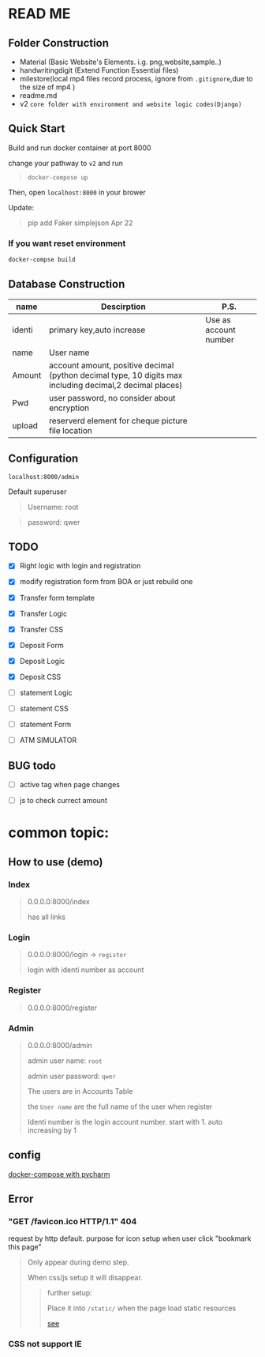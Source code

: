 # READ ME

## Folder Construction

- Material (Basic Website's Elements. i.g. png,website,sample..)
- handwritingdigit (Extend Function Essential files)
- milestore(local mp4 files record process, ignore  from ```.gitignore```,due to the size of mp4 )
- readme.md
- v2 ```core folder with environment and website logic codes(Django)```



## Quick Start
Build and run docker container at port 8000

change your pathway to ```v2``` and run

>  ```
>  docker-compose up
>  ```

Then, open ```localhost:8000``` in your brower



Update:

> pip add Faker simplejson Apr 22



### If you want reset environment 

```bash
docker-compse build
```



## Database Construction

| name   | Descirption                                                  | P.S.                  |
| ------ | ------------------------------------------------------------ | --------------------- |
| identi | primary key,auto increase                                    | Use as account number |
| name   | User name                                                    |                       |
| Amount | account amount, positive decimal (python decimal type, 10 digits max including decimal,2 decimal places) |                       |
| Pwd    | user password, no consider about encryption                  |                       |
| upload | reserverd element for cheque picture file location           |                       |





## Configuration
```localhost:8000/admin```

Default superuser

> Username: root

> password: qwer

## TODO

- [x] Right logic with login and registration  
- [x] modify registration form from BOA or just rebuild one
- [x] Transfer form template
  
- [x] Transfer Logic
- [x] Transfer CSS
- [x] Deposit Form
- [x] Deposit Logic
- [x] Deposit CSS

- [ ] statement Logic
- [ ] statement CSS
- [ ] statement Form
  
- [ ] ATM SIMULATOR

## BUG todo 
- [ ] active tag when page changes
- [ ] js to check currect amount



# common topic:
## How to use (demo)

### Index

> 0.0.0.0:8000/index
> 
> has all links

### Login

> 0.0.0.0:8000/login -> ```register```
>
> login with identi number as account 

### Register

> 0.0.0.0:8000/register


### Admin

> 0.0.0.0:8000/admin
>
> admin user name: ```root```
> 
> admin user password: ```qwer```
> 
> The users are in Accounts Table
>
> the ```User name``` are the full name of the user when register
>
> Identi number is the login account number. start with 1. auto increasing by 1


## config

[docker-compose with pycharm](https://www.jetbrains.com/help/pycharm/using-docker-compose-as-a-remote-interpreter.html#example)



## Error

### "GET /favicon.ico HTTP/1.1" 404

request by http default. purpose for icon setup when user click "bookmark this page”

> Only appear during demo step.
>
> When css/js setup it will disappear.
>
> > further setup:
> >
> >  Place it into ```/static/``` when the page load static resources 
> >
> > [see](https://stackoverflow.com/questions/9371378/warning-not-found-favicon-ico)



### CSS not support IE